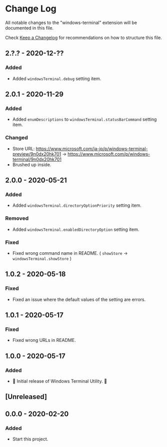 # Change Log

All notable changes to the "windows-terminal" extension will be documented in this file.

Check [Keep a Changelog](http://keepachangelog.com/) for recommendations on how to structure this file.

## 2.?.? - 2020-12-??

### Added

- Added `windowsTerminal.debug` setting item.

## 2.0.1 - 2020-11-29

### Added

- Added `enumDescriptions` to `windowsTerminal.statusBarCommand` setting item.

### Changed

- Store URL: https://www.microsoft.com/ja-jp/p/windows-terminal-preview/9n0dx20hk701 -> https://www.microsoft.com/p/windows-terminal/9n0dx20hk701
- Brushed up inside.

## 2.0.0 - 2020-05-21

### Added

- Added `windowsTerminal.directoryOptionPriority` setting item.

### Removed

- Added `windowsTerminal.enabledDirectoryOption` setting item.

### Fixed

- Fixed wrong command name in README. ( `showStore` -> `windowsTerminal.showStore` )

## 1.0.2 - 2020-05-18

### Fixed

- Fixed an issue where the default values of the setting are errors.

## 1.0.1 - 2020-05-17

### Fixed

- Fixed wrong URLs in README.

## 1.0.0 - 2020-05-17

### Added

- 🎊 Initial release of Windows Terminal Utility. 🎉

## [Unreleased]

## 0.0.0 - 2020-02-20

### Added

- Start this project.
